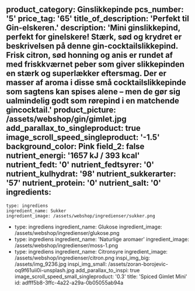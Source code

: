 product_category: Ginslikkepinde
pcs_number: '5'
price_tag: '65'
title_of_description: 'Perfekt til Gin-elskeren.'
description: 'Mini ginslikkepind, perfekt for ginelskere! Stærk, sød og krydret er beskrivelsen på denne gin-cocktailslikkepind. Frisk citron, sød honning og anis er rundet af med friskkværnet peber som giver slikkepinden en stærk og superlækker eftersmag. Der er masser af aroma i disse små cocktailslikkepinde som sagtens kan spises alene – men de gør sig ualmindelig godt som rørepind i en matchende gincocktail.'
product_picture: /assets/webshop/gin/gimlet.jpg
add_parallax_to_singleproduct: true
image_scroll_speed_singleproduct: '-1.5'
background_color: Pink
field_2: false
nutrient_energi: '1657 kJ / 393 kcal'
nutrient_fedt: '0'
nutrient_fedtsyrer: '0'
nutrient_kulhydrat: '98'
nutrient_sukkerarter: '57'
nutrient_protein: '0'
nutrient_salt: '0'
ingredients:
  -
    type: ingrediens
    ingredient_name: Sukker
    ingredient_image: /assets/webshop/ingredienser/sukker.png
  -
    type: ingrediens
    ingredient_name: Glukose
    ingredient_image: /assets/webshop/ingredienser/glukose.png
  -
    type: ingrediens
    ingredient_name: 'Naturlige aromaer'
    ingredient_image: /assets/webshop/ingredienser/moss-1.png
  -
    type: ingrediens
    ingredient_name: Citronsyre
    ingredient_image: /assets/webshop/ingredienser/citron.png
inspi_img_big: /assets/img_9236.jpg
inspi_img_small: /assets/zoran-borojevic-oq9f61uii0i-unsplash.jpg
add_parallax_to_inspi: true
image_scroll_speed_small_singleproduct: '0.3'
title: 'Spiced Gimlet Mini'
id: adfff5b8-3ffc-4a22-a29a-0b05055ab94a
